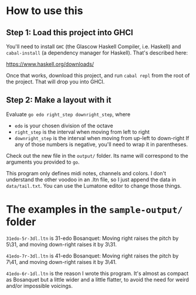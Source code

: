 # How to use this

## Step 1: Load this project into GHCI

You'll need to install `GHC` (the Glascow Haskell Compiler, i.e. Haskell)
and `cabal-install` (a dependency manager for Haskell).
That's described here:

https://www.haskell.org/downloads/

Once that works, download this project,
and run `cabal repl` from the root of the project.
That will drop you into GHCI.


## Step 2: Make a layout with it

Evaluate `go edo right_step downright_step`, where
* `edo` is your chosen division of the octave
* `right_step` is the interval when moving from left to right
* `downright_step` is the interval when moving from up-left to down-right
If any of those numbers is negative, you'll need to wrap it in parentheses.

Check out the new file in the `output/` folder.
Its name will correspond to the arguments you provided to `go`.

This program only defines midi notes, channels and colors.
I don't understand the other voodoo in an .ltn file,
so I just append the data in `data/tail.txt`.
You can use the Lumatone editor to change those things.


# The examples in the `sample-output/` folder

`31edo-5r-3dl.ltn` is 31-edo Bosanquet: Moving right raises the pitch by 5\31, and moving down-right raises it by 3\31.

`41edo-7r-3dl.ltn` is 41-edo Bosanquet: Moving right raises the pitch by 7\41, and moving down-right raises it by 3\41.

`41edo-6r-1dl.ltn` is the reason I wrote this program.
It's almost as compact as Bosanquet but a little wider and a little flatter,
to avoid the need for weird and/or impossible voicings.
